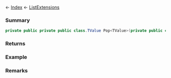 ← [Index](Api-Index) ← [ListExtensions](System.Collections.Generic.ListExtensions)

### Summary

```csharp
private public private public class.TValue Pop<TValue>(private public class.List<T> self)
```

### Returns

### Example

### Remarks

